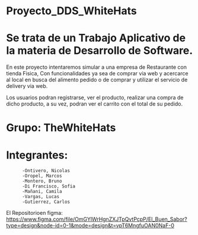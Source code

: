 # Proyecto_DDS_WhiteHats

# Se trata de un Trabajo Aplicativo de la materia de Desarrollo de Software.

En este proyecto intentaremos simular a una empresa de Restaurante con tienda Fisica, Con funcionalidades ya sea de comprar via web y acercarce al local en busca del alimento pedido o de comprar y utilizar el servicio de delivery via web.


Los usuarios podran registrarse, ver el producto, realizar una compra de dicho producto, a su vez, podran ver el carrito con el total de su pedido.

# Grupo: TheWhiteHats
# Integrantes: 
          -Ontivero, Nicolas
          -Oropel, Marcos
          -Montero, Bruno
          -Di Francisco, Sofia
          -Mañani, Camila
          -Vargas, Lucas
          -Gutierrez, Carlos
          
El Repositorioen figma: https://www.figma.com/file/OmGYlWrHgnZXJTpQvtPcpP/El_Buen_Sabor?type=design&node-id=0-1&mode=design&t=vpT6MngfuOAN0NaF-0
